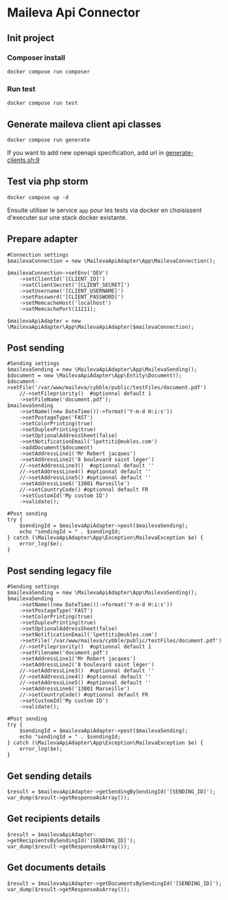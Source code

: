 # Maileva Api Connector

## Init project
### Composer install
```shell
docker compose run composer
```
### Run test
```shell
docker compose run test
```

## Generate maileva client api classes
```shell
docker compose run generate
```
If you want to add new openapi specification, add url in [generate-clients.sh:9](./bin/generate-clients.sh)

## Test via php storm
```shell
docker compose up -d
```
Ensuite utiliser le service `app` pour les tests via docker en choisissent d'executer sur une stack docker existante. 

## Prepare adapter
    #Connection settings
    $mailevaConnection = new \MailevaApiAdapter\App\MailevaConnection();

    $mailevaConnection->setEnv('DEV')
        ->setClientId('[CLIENT_ID]')
        ->setClientSecret('[CLIENT_SECRET]')
        ->setUsername('[CLIENT_USERNAME]')
        ->setPassword('[CLIENT_PASSWORD]')
        ->setMemcacheHost('localhost')
        ->setMemcachePort(11211);
        
    $mailevaApiAdapter = new \MailevaApiAdapter\App\MailevaApiAdapter($mailevaConnection);

## Post sending
    #Sending settings
    $mailevaSending = new \MailevaApiAdapter\App\MailevaSending();
    $document = new \MailevaApiAdapter\App\Entity\Document();
    $document->setFile('/var/www/maileva/cybble/public/testFiles/document.pdf')
        //->setFilepriority()  #optionnal default 1
        ->setFileName('document.pdf');
    $mailevaSending
        ->setName((new DateTime())->format('Y-m-d H:i:s'))
        ->setPostageType('FAST')
        ->setColorPrinting(true)
        ->setDuplexPrinting(true)
        ->setOptionalAddressSheet(false)
        ->setNotificationEmail('lpettiti@eukles.com')
        ->addDocument($document)
        ->setAddressLine1('Mr Robert jacques')
        ->setAddressLine2('8 boulevard saint léger')
        //->setAddressLine3()  #optionnal default ''
        //->setAddressLine4() #optionnal default ''
        //->setAddressLine5() #optionnal default ''
        ->setAddressLine6('13001 Marseille')
        //->setCountryCode() #optionnal default FR
        ->setCustomId('My custom ID')
        ->validate();
        
    #Post sending    
    try {
        $sendingId = $mailevaApiAdapter->post($mailevaSending);
        echo "sendingId = " . $sendingId;
    } catch (\MailevaApiAdapter\App\Exception\MailevaException $e) {
        error_log($e);
    }

## Post sending legacy file
    #Sending settings
    $mailevaSending = new \MailevaApiAdapter\App\MailevaSending();
    $mailevaSending
        ->setName((new DateTime())->format('Y-m-d H:i:s'))
        ->setPostageType('FAST')
        ->setColorPrinting(true)
        ->setDuplexPrinting(true)
        ->setOptionalAddressSheet(false)
        ->setNotificationEmail('lpettiti@eukles.com')
        ->setFile('/var/www/maileva/cybble/public/testFiles/document.pdf')
        //->setFilepriority()  #optionnal default 1
        ->setFilename('document.pdf')
        ->setAddressLine1('Mr Robert jacques')
        ->setAddressLine2('8 boulevard saint léger')
        //->setAddressLine3()  #optionnal default ''
        //->setAddressLine4() #optionnal default ''
        //->setAddressLine5() #optionnal default ''
        ->setAddressLine6('13001 Marseille')
        //->setCountryCode() #optionnal default FR
        ->setCustomId('My custom ID')
        ->validate();
        
    #Post sending    
    try {
        $sendingId = $mailevaApiAdapter->post($mailevaSending);
        echo "sendingId = " . $sendingId;
    } catch (\MailevaApiAdapter\App\Exception\MailevaException $e) {
        error_log($e);
    }

## Get sending details
    $result = $mailevaApiAdapter->getSendingBySendingId('[SENDING_ID]');
    var_dump($result->getResponseAsArray());

## Get recipients details
    $result = $mailevaApiAdapter->getRecipientsBySendingId('[SENDING_ID]');
    var_dump($result->getResponseAsArray());

## Get documents details
    $result = $mailevaApiAdapter->getDocumentsBySendingId('[SENDING_ID]');
    var_dump($result->getResponseAsArray());